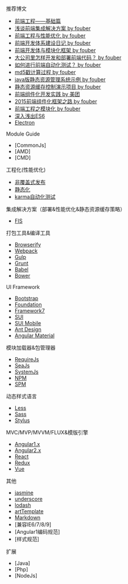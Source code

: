 推荐博文
- [前端工程——基础篇](https://github.com/fouber/blog/issues/10)
- [浅谈前端集成解决方案 by fouber](https://github.com/fouber/blog/issues/1)
- [前端工程与性能优化 by fouber](https://github.com/fouber/blog/issues/3)
- [前端开发体系建设日记 by fouber](https://github.com/fouber/blog/issues/2)
- [前端开发体与模块化框架 by fouber](https://github.com/fouber/blog/issues/4)
- [大公司里怎样开发和部署前端代码？ by fouber](https://github.com/fouber/blog/issues/6)
- [如何进行前端自动化测试？ by fouber](https://github.com/fouber/blog/issues/7)
- [md5戳计算过程 by fouber](https://github.com/fouber/blog/issues/5)
- [java版静态资源管理系统示例 by fouber](https://github.com/fouber/fis-java-jsp)
- [静态资源缓存控制演示项目 by fouber](https://github.com/fouber/static-resource-digest-project)
- [前端组件化开发实践 by 美团](http://tech.meituan.com/frontend-component-practice.html)
- [2015前端组件化框架之路 by fouber](https://github.com/xufei/blog/issues/19)
- [前端工程之模块化 by fouber](http://fex.baidu.com/blog/2014/03/fis-module/)
- [深入浅出ES6](http://www.infoq.com/cn/articles/es6-in-depth-an-introduction)
- [Electron](http://electron.atom.io/)

Module Guide
- [CommonJs]
- [AMD]
- [CMD]

工程化(性能优化)
- [非覆盖式发布](https://www.zhihu.com/question/20790576/answer/32602154)
- [静态化](https://www.zhihu.com/question/34388831)
- [karma自动化测试](https://github.com/karma-runner/karma)

集成解决方案（部署&性能优化&静态资源缓存策略）
- [FIS](http://fis.baidu.com/)

打包工具&编译工具
- [Browserify](http://browserify.org/)
- [Webpack](http://webpack.github.io/)
- [Gulp](http://gulpjs.com/)
- [Grunt](http://gruntjs.com/)
- [Babel](http://babeljs.io/)
- [Bower](https://bower.io/)

UI Framework
- [Bootstrap](http://bootcss.com)
- [Foundation](http://foundation.zurb.com/)
- [Framework7](http://framework7.taobao.org/)
- [SUI](sui.taobao.org)
- [SUI Mobile](http://m.sui.taobao.org/)
- [Ant Design](https://ant.design)
- [Angular Material](https://material.angularjs.org/latest/)

模块加载器&包管理器
- [RequireJs](http://requirejs.org/)
- [SeaJs](http://seajs.org/docs/)
- [SystemJs](https://github.com/systemjs/systemjs)
- [NPM](https://www.npmjs.com/)
- [SPM](https://github.com/spmjs/spmjs.io/)

动态样式语言
- [Less](http://lesscss.cn/)
- [Sass](https://github.com/sass/sass)
- [Stylus](https://github.com/stylus/stylus)

MVC/MVP/MVVM/FLUX&模版引擎
- [Angular1.x](https://github.com/angular/angular.js)
- [Angular2.x](https://github.com/angular/angular)
- [React](https://github.com/facebook/react)
- [Redux](https://github.com/reactjs/redux)
- [Vue](https://github.com/vuejs/vue)

其他
- [jasmine](https://jasmine.github.io/)
- [underscore](https://github.com/jashkenas/underscore)
- [lodash](https://github.com/lodash/lodash)
- [artTemplate](https://github.com/aui/artTemplate)
- [Markdown](http://www.appinn.com/markdown/)
- [兼容IE6/7/8/9]
- [Angular1编码规范]
- [样式规范]

扩展
- [Java]
- [Php]
- [NodeJs]
